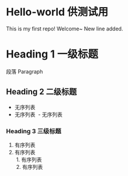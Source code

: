 # Hello-world 供测试用
This is my first repo!
Welcome~
New line added.

# Heading 1 一级标题

段落 Paragraph

## Heading 2 二级标题

- 无序列表
- 无序列表
  - 无序列表

### Heading 3 三级标题

1. 有序列表  
2. 有序列表  
  1. 有序列表  
  2. 有序列表  
